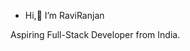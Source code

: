 -  Hi,👋 I’m RaviRanjan

Aspiring Full-Stack Developer from India.


<!---
RaviRanjan02/RaviRanjan02 is a ✨ special ✨ repository because its `README.md` (this file) appears on your GitHub profile.
You can click the Preview link to take a look at your changes.
--->

